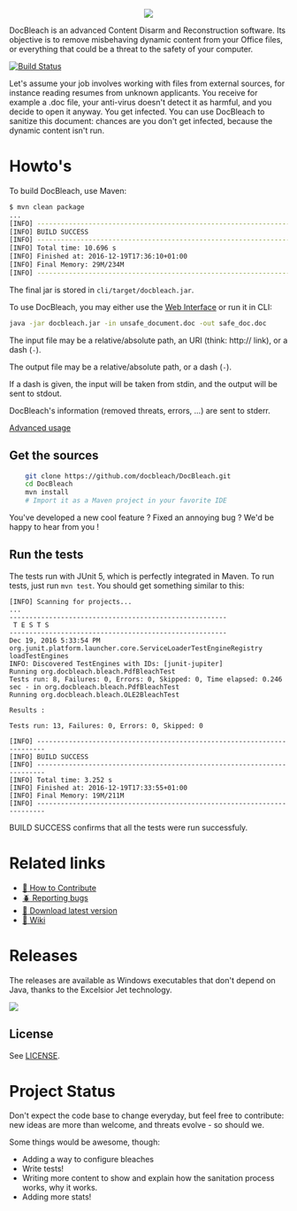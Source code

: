 <p align="center">
  <img src="logo.png"/>
</p>


DocBleach is an advanced Content Disarm and Reconstruction software.
Its objective is to remove misbehaving dynamic content from your Office
files, or everything that could be a threat to the safety of your computer.

[![Build Status][travis_img]][travis_link]

Let's assume your job involves working with files from external sources, for
instance reading resumes from unknown applicants. You receive for example a .doc
file, your anti-virus doesn't detect it as harmful, and you decide to open it
anyway. You get infected.
You can use DocBleach to sanitize this document: chances are you don't get
infected, because the dynamic content isn't run.

# Howto's
To build DocBleach, use Maven:
```bash
$ mvn clean package
...
[INFO] ------------------------------------------------------------------------
[INFO] BUILD SUCCESS
[INFO] ------------------------------------------------------------------------
[INFO] Total time: 10.696 s
[INFO] Finished at: 2016-12-19T17:36:10+01:00
[INFO] Final Memory: 29M/234M
[INFO] ------------------------------------------------------------------------
```
The final jar is stored in `cli/target/docbleach.jar`.


To use DocBleach, you may either use the [Web Interface][webI] or run it in CLI:
```bash
java -jar docbleach.jar -in unsafe_document.doc -out safe_doc.doc
```

The input file may be a relative/absolute path, an URI (think: http:// link),
or a dash (`-`).

The output file may be a relative/absolute path, or a dash (`-`).

If a dash is given, the input will be taken from stdin, and the output will be
sent to stdout.

DocBleach's information (removed threats, errors, ...) are sent to stderr.

[Advanced usage][wiki-adv-usage]

## Get the sources

```bash
    git clone https://github.com/docbleach/DocBleach.git
    cd DocBleach
    mvn install
    # Import it as a Maven project in your favorite IDE
```

You've developed a new cool feature ? Fixed an annoying bug ? We'd be happy
to hear from you !

## Run the tests
The tests run with JUnit 5, which is perfectly integrated in Maven.
To run tests, just run `mvn test`. You should get something similar to this:

```
[INFO] Scanning for projects...
...
-------------------------------------------------------
 T E S T S
-------------------------------------------------------
Dec 19, 2016 5:33:54 PM org.junit.platform.launcher.core.ServiceLoaderTestEngineRegistry loadTestEngines
INFO: Discovered TestEngines with IDs: [junit-jupiter]
Running org.docbleach.bleach.PdfBleachTest
Tests run: 8, Failures: 0, Errors: 0, Skipped: 0, Time elapsed: 0.246 sec - in org.docbleach.bleach.PdfBleachTest
Running org.docbleach.bleach.OLE2BleachTest

Results :

Tests run: 13, Failures: 0, Errors: 0, Skipped: 0

[INFO] ------------------------------------------------------------------------
[INFO] BUILD SUCCESS
[INFO] ------------------------------------------------------------------------
[INFO] Total time: 3.252 s
[INFO] Finished at: 2016-12-19T17:33:55+01:00
[INFO] Final Memory: 19M/211M
[INFO] ------------------------------------------------------------------------
```

BUILD SUCCESS confirms that all the tests were run successfuly.


# Related links

 * [:wrench: How to Contribute][contribute]
 * [:beetle: Reporting bugs][issues]
 * [:gem: Download latest version][release-page]
 * [:mag_right: Wiki][wiki]

# Releases
The releases are available as Windows executables that don't depend on Java, thanks
to the Excelsior Jet technology.

[![](https://i.imgur.com/vBE9rqk.png)](https://www.excelsiorjet.com/)

## License

See [LICENSE][license].


# Project Status

Don't expect the code base to change everyday, but feel free to contribute: new ideas are more than
welcome,  and threats evolve - so should we.

Some things would be awesome, though:
- Adding a way to configure bleaches
- Write tests!
- Writing more content to show and explain how the sanitation process works, why it works.
- Adding more stats!



[release-page]: https://github.com/docbleach/docbleach/releases
[webI]: https://github.com/docbleach/DocBleach-Web
[travis_img]: https://api.travis-ci.org/docbleach/DocBleach.svg?branch=master
[travis_link]: https://travis-ci.org/docbleach/DocBleach
[issues]: https://github.com/docbleach/DocBleach/issues
[contribute]: https://github.com/docbleach/DocBleach/blob/master/CONTRIBUTING.md
[license]: https://github.com/docbleach/DocBleach/blob/master/LICENSE
[wiki]: https://github.com/docbleach/DocBleach/wiki
[wiki-adv-usage]: https://github.com/docbleach/DocBleach/wiki/Advanced-usage
